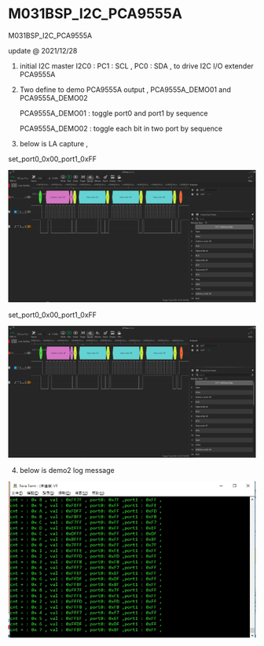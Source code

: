 # M031BSP_I2C_PCA9555A
 M031BSP_I2C_PCA9555A


update @ 2021/12/28

1. initial I2C master I2C0 : PC1 : SCL , PC0 : SDA , to drive I2C I/O extender PCA9555A

2. Two define to demo PCA9555A output , PCA9555A_DEMO01 and PCA9555A_DEMO02

	PCA9555A_DEMO01 : toggle port0 and port1 by sequence
	
	PCA9555A_DEMO02 : toggle each bit in two port by sequence

3. below is LA capture , 

set_port0_0x00_port1_0xFF

![image](https://github.com/released/M031BSP_I2C_PCA9555A/blob/main/set_port0_0xFF_port1_0x00.jpg)

set_port0_0x00_port1_0xFF

![image](https://github.com/released/M031BSP_I2C_PCA9555A/blob/main/set_port0_0x00_port1_0xFF.jpg)

4. below is demo2 log message 

![image](https://github.com/released/M031BSP_I2C_PCA9555A/blob/main/log.jpg)


